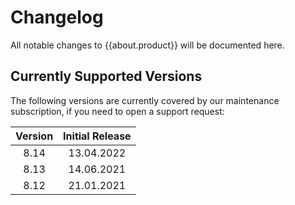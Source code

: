 # Changelog

All notable changes to {{about.product}} will be documented here.

## Currently Supported Versions

The following versions are currently covered by our maintenance subscription, if you need to open a support request:

| Version | Initial Release |
|:-------:|:---------------:|
| 8.14    | 13.04.2022      |
| 8.13    | 14.06.2021      |
| 8.12    | 21.01.2021      |
